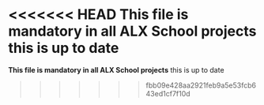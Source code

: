<<<<<<< HEAD
__This file is mandatory in all ALX School projects__
this is up to date
=======
__This file is mandatory in all ALX School projects__
this is up to date
>>>>>>> fbb09e428aa2921feb9a5e53fcb643ed1cf7f10d
